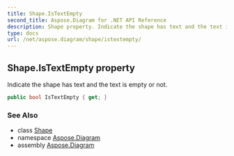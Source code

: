 ```yaml
---
title: Shape.IsTextEmpty
second_title: Aspose.Diagram for .NET API Reference
description: Shape property. Indicate the shape has text and the text is empty or not
type: docs
url: /net/aspose.diagram/shape/istextempty/
---
```

## Shape.IsTextEmpty property

Indicate the shape has text and the text is empty or not.

```csharp
public bool IsTextEmpty { get; }
```

### See Also

* class [Shape](../)
* namespace [Aspose.Diagram](../../shape/)
* assembly [Aspose.Diagram](../../../)


